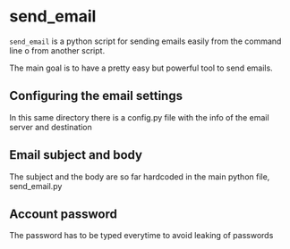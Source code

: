 # send_email
`send_email` is a python script for sending emails easily from the command line o from another script.

The main goal is to have a pretty easy but powerful tool to send emails.

## Configuring the email settings
In this same directory there is a config.py file with the info of the email server and destination

## Email subject and body
The subject and the body are so far hardcoded in the main python file, send_email.py

## Account password
The password has to be typed everytime to avoid leaking of passwords

